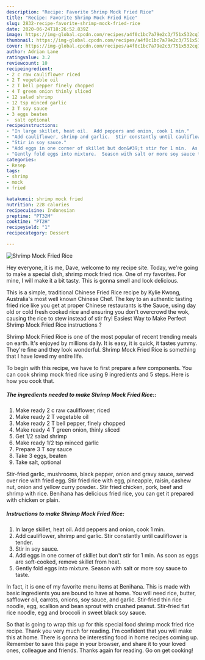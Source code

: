 ```yaml
---
description: "Recipe: Favorite Shrimp Mock Fried Rice"
title: "Recipe: Favorite Shrimp Mock Fried Rice"
slug: 2832-recipe-favorite-shrimp-mock-fried-rice
date: 2020-06-24T18:26:52.839Z
image: https://img-global.cpcdn.com/recipes/a4f0c1bc7a79e2c3/751x532cq70/shrimp-mock-fried-rice-recipe-main-photo.jpg
thumbnail: https://img-global.cpcdn.com/recipes/a4f0c1bc7a79e2c3/751x532cq70/shrimp-mock-fried-rice-recipe-main-photo.jpg
cover: https://img-global.cpcdn.com/recipes/a4f0c1bc7a79e2c3/751x532cq70/shrimp-mock-fried-rice-recipe-main-photo.jpg
author: Adrian Lane
ratingvalue: 3.2
reviewcount: 10
recipeingredient:
- 2 c raw cauliflower riced
- 2 T vegetable oil
- 2 T bell pepper finely chopped
- 4 T green onion thinly sliced
- 12 salad shrimp
- 12 tsp minced garlic
- 3 T soy sauce
- 3 eggs beaten
-  salt optional
recipeinstructions:
- "In large skillet, heat oil.  Add peppers and onion, cook 1 min."
- "Add cauliflower, shrimp and garlic.  Stir constantly until cauliflower is tender."
- "Stir in soy sauce."
- "Add eggs in one corner of skillet but don&#39;t stir for 1 min.  As soon as eggs are soft-cooked, remove skillet from heat."
- "Gently fold eggs into mixture.  Season with salt or more soy sauce to taste."
categories:
- Resep
tags:
- shrimp
- mock
- fried

katakunci: shrimp mock fried
nutrition: 228 calories
recipecuisine: Indonesian
preptime: "PT32M"
cooktime: "PT2H"
recipeyield: "1"
recipecategory: Dessert

---
```



![Shrimp Mock Fried Rice](https://img-global.cpcdn.com/recipes/a4f0c1bc7a79e2c3/751x532cq70/shrimp-mock-fried-rice-recipe-main-photo.jpg)

Hey everyone, it is me, Dave, welcome to my recipe site. Today, we're going to make a special dish, shrimp mock fried rice. One of my favorites. For mine, I will make it a bit tasty. This is gonna smell and look delicious.

This is a simple, traditional Chinese Fried Rice recipe by Kylie Kwong, Australia&#39;s most well known Chinese Chef. The key to an authentic tasting fried rice like you get at proper Chinese restaurants is the Sauce, using day old or cold fresh cooked rice and ensuring you don&#39;t overcrowd the wok, causing the rice to stew instead of stir fry! Easiest Way to Make Perfect Shrimp Mock Fried Rice instructions ?

Shrimp Mock Fried Rice is one of the most popular of recent trending meals on earth. It's enjoyed by millions daily. It is easy, it is quick, it tastes yummy. They're fine and they look wonderful. Shrimp Mock Fried Rice is something that I have loved my entire life.


To begin with this recipe, we have to first prepare a few components. You can cook shrimp mock fried rice using 9 ingredients and 5 steps. Here is how you cook that.

##### The ingredients needed to make Shrimp Mock Fried Rice::

1. Make ready 2 c raw cauliflower, riced
1. Make ready 2 T vegetable oil
1. Make ready 2 T bell pepper, finely chopped
1. Make ready 4 T green onion, thinly sliced
1. Get 1/2 salad shrimp
1. Make ready 1/2 tsp minced garlic
1. Prepare 3 T soy sauce
1. Take 3 eggs, beaten
1. Take  salt, optional


Stir-fried garlic, mushrooms, black pepper, onion and gravy sauce, served over rice with fried egg. Stir fried rice with egg, pineapple, raisin, cashew nut, onion and yellow curry powder.. Stir fried‏ chicken, pork, beef and shrimp with rice. Benihana has delicious fried rice, you can get it prepared with chicken or plain. 

##### Instructions to make Shrimp Mock Fried Rice:

1. In large skillet, heat oil.  Add peppers and onion, cook 1 min.
1. Add cauliflower, shrimp and garlic.  Stir constantly until cauliflower is tender.
1. Stir in soy sauce.
1. Add eggs in one corner of skillet but don&#39;t stir for 1 min.  As soon as eggs are soft-cooked, remove skillet from heat.
1. Gently fold eggs into mixture.  Season with salt or more soy sauce to taste.


In fact, it is one of my favorite menu items at Benihana. This is made with basic ingredients you are bound to have at home. You will need rice, butter, safflower oil, carrots, onions, soy sauce, and garlic. Stir-fried thin rice noodle, egg, scallion and bean sprout with crushed peanut. Stir-fried flat rice noodle, egg and broccoli in sweet black soy sauce. 

So that is going to wrap this up for this special food shrimp mock fried rice recipe. Thank you very much for reading. I'm confident that you will make this at home. There is gonna be interesting food in home recipes coming up. Remember to save this page in your browser, and share it to your loved ones, colleague and friends. Thanks again for reading. Go on get cooking!
